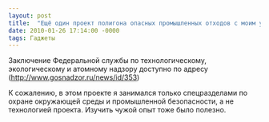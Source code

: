 ```yaml
---
layout: post
title:  "Ещё один проект полигона опасных промышленных отходов с моим участием прошёл экспертизу"
date: 2010-01-26 17:14:00 -0000
tags: Гаджеты
---
```


Заключение Федеральной службы по технологическому, экологическому и атомному надзору доступно по адресу (http://www.gosnadzor.ru/news/id/353)

К сожалению, в этом проекте я занимался только спецразделами по охране окружающей среды и промышленной безопасности, а не технологией проекта. Изучить чужой опыт тоже было полезно.